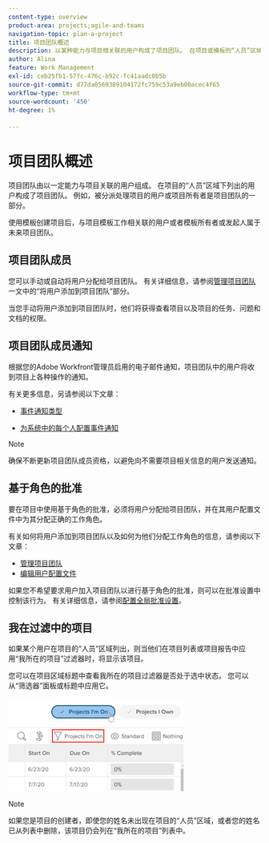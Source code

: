 ```yaml
---
content-type: overview
product-area: projects;agile-and-teams
navigation-topic: plan-a-project
title: 项目团队概述
description: 以某种能力与项目相关联的用户构成了项目团队。 在项目或模板的“人员”区域下列出的用户是组成项目团队的用户。
author: Alina
feature: Work Management
exl-id: ceb25fb1-57fc-476c-b92c-fc41aadc0b5b
source-git-commit: d77da0569389104172fc759c53a9eb00acec4f65
workflow-type: tm+mt
source-wordcount: '450'
ht-degree: 1%

---
```


# 项目团队概述

<!-- Audited: 6/2025 -->

项目团队由以一定能力与项目关联的用户组成。 在项目的“人员”区域下列出的用户构成了项目团队。 例如，被分派处理项目的用户或项目所有者是项目团队的一部分。

使用模板创建项目后，与项目模板工作相关联的用户或者模板所有者或发起人属于未来项目团队。

## 项目团队成员

您可以手动或自动将用户分配给项目团队。 有关详细信息，请参阅[管理项目团队](../../../manage-work/projects/planning-a-project/manage-project-team.md)一文中的“将用户添加到项目团队”部分。

当您手动将用户添加到项目团队时，他们将获得查看项目以及项目的任务、问题和文档的权限。

## 项目团队成员通知

根据您的Adobe Workfront管理员启用的电子邮件通知，项目团队中的用户将收到项目上各种操作的通知。

有关更多信息，另请参阅以下文章：

* [事件通知类型](/help/quicksilver/administration-and-setup/manage-workfront/emails/event-notifications-available-in-wf.md)

* [为系统中的每个人配置事件通知](../../../administration-and-setup/manage-workfront/emails/configure-event-notifications-for-everyone-in-the-system.md)

>[!NOTE]
>
>确保不断更新项目团队成员资格，以避免向不需要项目相关信息的用户发送通知。

## 基于角色的批准

要在项目中使用基于角色的批准，必须将用户分配给项目团队，并在其用户配置文件中为其分配正确的工作角色。

有关如何将用户添加到项目团队以及如何为他们分配工作角色的信息，请参阅以下文章：

* [管理项目团队](../../../manage-work/projects/planning-a-project/manage-project-team.md)
* [编辑用户配置文件](../../../administration-and-setup/add-users/create-and-manage-users/edit-a-users-profile.md)

如果您不希望要求用户加入项目团队以进行基于角色的批准，则可以在批准设置中控制该行为。 有关详细信息，请参阅[配置全局批准设置](../../../administration-and-setup/customize-workfront/configure-approval-milestone-processes/establish-approval-settings.md)。

## 我在过滤中的项目

如果某个用户在项目的“人员”区域列出，则当他们在项目列表或项目报告中应用“我所在的项目”过滤器时，将显示该项目。

您可以在项目区域标题中查看我所在的项目过滤器是否处于选中状态。 您可以从“筛选器”面板或标题中应用它。

![](assets/nwe-project-list-buttons-350x187.png)

>[!NOTE]
>
>如果您是项目的创建者，即使您的姓名未出现在项目的“人员”区域，或者您的姓名已从列表中删除，该项目仍会列在“我所在的项目”列表中。
